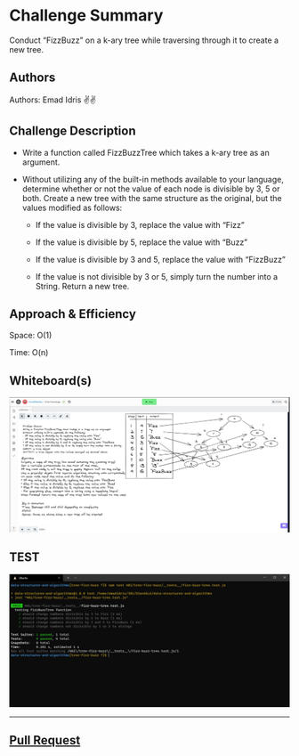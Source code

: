 # Challenge Summary
<!-- Short summary or background information -->
Conduct “FizzBuzz” on a k-ary tree while traversing through it to create a new tree.

## Authors

Authors: Emad Idris ✌✌ 

## Challenge Description
<!-- Description of the challenge -->
- Write a function called FizzBuzzTree which takes a k-ary tree as an argument.

- Without utilizing any of the built-in methods available to your language, determine whether or not the value of each node is divisible by 3, 5 or both. Create a new tree with the same structure as the original, but the values modified as follows:

  - If the value is divisible by 3, replace the value with “Fizz”

  - If the value is divisible by 5, replace the value with “Buzz”

  - If the value is divisible by 3 and 5, replace the value with “FizzBuzz”

  - If the value is not divisible by 3 or 5, simply turn the number into a String.
Return a new tree.

## Approach & Efficiency
<!-- What approach did you take? Why? What is the Big O space/time for this approach? -->

Space: O(1)

Time: O(n)

## Whiteboard(s)

![cc18](./whiteboard/cc18WB.JPG)


## TEST

![Test](./ScreenShot/cc18Test.JPG)

***

## [Pull Request]()